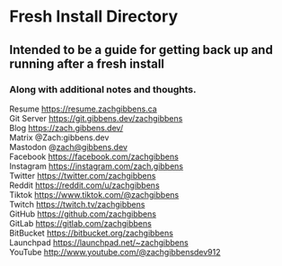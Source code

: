 # Fresh Install Directory
## Intended to be a guide for getting back up and running after a fresh install
### Along with additional notes and thoughts.
Resume https://resume.zachgibbens.ca  
Git Server https://git.gibbens.dev/zachgibbens  
Blog https://zach.gibbens.dev/  
Matrix @Zach:gibbens.dev  
Mastodon @zach@gibbens.dev  
Facebook https://facebook.com/zachgibbens  
Instagram https://instagram.com/zach.gibbens  
Twitter https://twitter.com/zachgibbens  
Reddit https://reddit.com/u/zachgibbens  
Tiktok https://www.tiktok.com/@zachgibbens  
Twitch https://twitch.tv/zachgibbens  
GitHub https://github.com/zachgibbens  
GitLab https://gitlab.com/zachgibbens  
BitBucket https://bitbucket.org/zachgibbens  
Launchpad https://launchpad.net/~zachgibbens  
YouTube http://www.youtube.com/@zachgibbensdev912  
